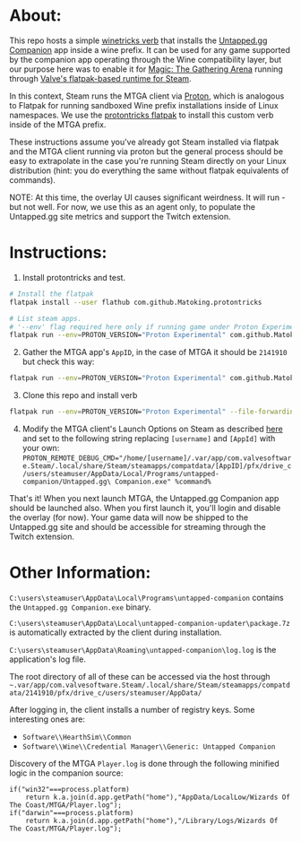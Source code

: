 About:
======

This repo hosts a simple [winetricks verb](https://github.com/Winetricks/winetricks?tab=readme-ov-file#custom-verb-files) that installs the [Untapped.gg Companion](https://mtga.untapped.gg/companion) app inside a wine prefix. It can be used for any game supported by the companion app operating through the Wine compatibility layer, but our purpose here was to enable it for [Magic: The Gathering Arena](https://magic.wizards.com/en/mtgarena) running through [Valve's flatpak-based runtime for Steam](https://flathub.org/apps/com.valvesoftware.Steam).

In this context, Steam runs the MTGA client via [Proton](https://github.com/ValveSoftware/Proton), which is analogous to Flatpak for running sandboxed Wine prefix installations inside of Linux namespaces. We use the [protontricks flatpak](https://flathub.org/apps/com.github.Matoking.protontricks) to install this custom verb inside of the MTGA prefix.

These instructions assume you've already got Steam installed via flatpak and the MTGA client running via proton but the general process should be easy to extrapolate in the case you're running Steam directly on your Linux distribution (hint: you do everything the same without flatpak equivalents of commands).

NOTE: At this time, the overlay UI causes significant weirdness. It will run - but not well. For now, we use this as an agent only, to populate the Untapped.gg site metrics and support the Twitch extension.

Instructions:
=============

1. Install protontricks and test.
```bash
# Install the flatpak
flatpak install --user flathub com.github.Matoking.protontricks

# List steam apps. 
# '--env' flag required here only if running game under Proton Experimental 
flatpak run --env=PROTON_VERSION="Proton Experimental" com.github.Matoking.protontricks -l
```

2. Gather the MTGA app's `AppID`, in the case of MTGA it should be `2141910` but check this way:
```bash
flatpak run --env=PROTON_VERSION="Proton Experimental" com.github.Matoking.protontricks -l | grep 'Magic: The Gathering Arena' | sed -n 's/.*(\([0-9]*\)).*/\1/p'
```

3. Clone this repo and install verb
```bash
flatpak run --env=PROTON_VERSION="Proton Experimental" --file-forwarding com.github.Matoking.protontricks -v 2141910 @@ untappedgg_companion.verb @@
```

4. Modify the MTGA client's Launch Options on Steam as described [here](https://help.steampowered.com/en/faqs/view/0188-6BB7-D467-08E1) and set to the following string replacing `[username]` and `[AppId]` with your own: `PROTON_REMOTE_DEBUG_CMD="/home/[username]/.var/app/com.valvesoftware.Steam/.local/share/Steam/steamapps/compatdata/[AppID]/pfx/drive_c/users/steamuser/AppData/Local/Programs/untapped-companion/Untapped.gg\ Companion.exe" %command%`

That's it! When you next launch MTGA, the Untapped.gg Companion app should be launched also. When you first launch it, you'll login and disable the overlay (for now). Your game data will now be shipped to the Untapped.gg site and should be accessible for streaming through the Twitch extension.

Other Information:
==================

`C:\users\steamuser\AppData\Local\Programs\untapped-companion` contains the `Untapped.gg Companion.exe` binary.

`C:\users\steamuser\AppData\Local\untapped-companion-updater\package.7z` is automatically extracted by the client during installation.

`C:\users\steamuser\AppData\Roaming\untapped-companion\log.log` is the application's log file.

The root directory of all of these can be accessed via the host through `~.var/app/com.valvesoftware.Steam/.local/share/Steam/steamapps/compatdata/2141910/pfx/drive_c/users/steamuser/AppData/`

After logging in, the client installs a number of registry keys. Some interesting ones are:

* `Software\\HearthSim\\Common`
* `Software\\Wine\\Credential Manager\\Generic: Untapped Companion`

Discovery of the MTGA `Player.log` is done through the following minified logic in the companion source:
```
if("win32"===process.platform)
    return k.a.join(d.app.getPath("home"),"AppData/LocalLow/Wizards Of The Coast/MTGA/Player.log");
if("darwin"===process.platform)
    return k.a.join(d.app.getPath("home"),"/Library/Logs/Wizards Of The Coast/MTGA/Player.log");
```
